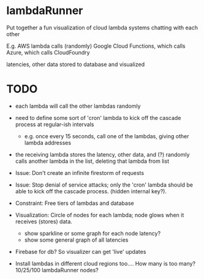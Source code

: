 # lambdaRunner

Put together a fun visualization of cloud lambda systems chatting with each other

E.g. AWS lambda calls (randomly) Google Cloud Functions, which calls Azure, which calls CloudFoundry

latencies, other data stored to database and visualized

# TODO

* each lambda will call the other lambdas randomly
* need to define some sort of 'cron' lambda to kick off the cascade process at regular-ish intervals
  * e.g. once every 15 seconds, call one of the lambdas, giving other lambda addresses
* the receiving lambda stores the latency, other data, and (?) randomly calls another lambda in the list, deleting that lambda from list
* Issue: Don't create an infinite firestorm of requests
* Issue: Stop denial of service attacks; only the 'cron' lambda should be able to kick off the cascade process. (hidden internal key?). 
* Constraint: Free tiers of lambdas and database

* Visualization:  Circle of nodes for each lambda; node glows when it receives (stores) data. 
  * show sparkline or some graph for each node latency?
  * show some general graph of all latencies
* Firebase for db?  So visualizer can get 'live' updates

* Install lambdas in different cloud regions too....  How many is too many?  10/25/100 lambdaRunner nodes?

